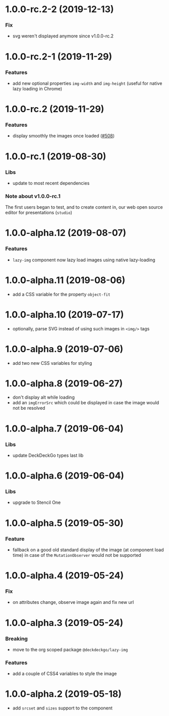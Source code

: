 <a name="1.0.0-rc.2-2"></a>
# 1.0.0-rc.2-2 (2019-12-13)

### Fix

* svg weren't displayed anymore since v1.0.0-rc.2

<a name="1.0.0-rc.2-1"></a>
# 1.0.0-rc.2-1 (2019-11-29)

### Features

* add new optional properties `img-width` and `img-height` (useful for native lazy loading in Chrome)

<a name="1.0.0-rc.2"></a>
# 1.0.0-rc.2 (2019-11-29)

### Features

* display smoothly the images once loaded ([#508](https://github.com/deckgo/deckdeckgo/issues/508))

<a name="1.0.0-rc.1"></a>
# 1.0.0-rc.1 (2019-08-30)

### Libs

* update to most recent dependencies

### Note about v1.0.0-rc.1

The first users began to test, and to create content in, our web open source editor for presentations (`studio`)

<a name="1.0.0-alpha.12"></a>
# 1.0.0-alpha.12 (2019-08-07)

### Features

* `lazy-img` component now lazy load images using native lazy-loading

<a name="1.0.0-alpha.11"></a>
# 1.0.0-alpha.11 (2019-08-06)

* add a CSS variable for the property `object-fit`

<a name="1.0.0-alpha.10"></a>
# 1.0.0-alpha.10 (2019-07-17)

* optionally, parse SVG instead of using such images in `<img/>` tags

<a name="1.0.0-alpha.9"></a>
# 1.0.0-alpha.9 (2019-07-06)

* add two new CSS variables for styling

<a name="1.0.0-alpha.8"></a>
# 1.0.0-alpha.8 (2019-06-27)

* don't display alt while loading
* add an `imgErrorSrc` which could be displayed in case the image would not be resolved

<a name="1.0.0-alpha.7"></a>
# 1.0.0-alpha.7 (2019-06-04)

### Libs

* update DeckDeckGo types last lib

<a name="1.0.0-alpha.6"></a>
# 1.0.0-alpha.6 (2019-06-04)

### Libs

* upgrade to Stencil One

<a name="1.0.0-alpha.5"></a>
# 1.0.0-alpha.5 (2019-05-30)

### Feature

* fallback on a good old standard display of the image (at component load time) in case of the `MutationObserver` would not be supported

<a name="1.0.0-alpha.4"></a>
# 1.0.0-alpha.4 (2019-05-24)

### Fix

* on attributes change, observe image again and fix new url

<a name="1.0.0-alpha.3"></a>
# 1.0.0-alpha.3 (2019-05-24)

### Breaking

* move to the org scoped package `@deckdeckgo/lazy-img`

### Features

* add a couple of CSS4 variables to style the image

<a name="1.0.0-alpha.2"></a>
# 1.0.0-alpha.2 (2019-05-18)

* add `srcset` and `sizes` support to the component
